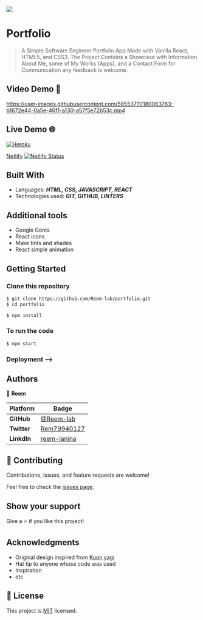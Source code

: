 ![](https://img.shields.io/static/v1?label=BY&message=Reemoz&color=red)
<!-- Feel Free to Add, Update, Delete Any Section you find needs so -->

# Portfolio

> A Simple Software Engineer Portfolio App Made with Vanilla React, HTML5, and CSS3. The Project Contains a Showcase with Information About Me, some of My Works (Apps), and a Contact Form for Communication any feedback is welcome.


## Video Demo 🎥




https://user-images.githubusercontent.com/58553711/180063763-b1672e44-0a5e-46f1-a130-a57f5e72b53c.mp4




## Live Demo 🌐

[![Heroku](https://img.shields.io/badge/Heroku-deploy-yellow)](https://immense-wave-24332.herokuapp.com/)

[Netlify](https://polite-kringle-be87e4.netlify.app/)
[![Netlify Status](https://api.netlify.com/api/v1/badges/ab0d25b2-9579-4b6a-9343-de9326fce109/deploy-status)](https://app.netlify.com/sites/polite-kringle-be87e4/deploys)


## Built With

- Languages: _**HTML, CSS, JAVASCRIPT, REACT**_
- Technologies used: _**GIT, GITHUB, LINTERS**_

## Additional tools
 - Google Gonts
 - React icons
 - Make tints and shades
 - React simple animation

## Getting Started

### Clone this repository

```bash
$ git clone https://github.com/Reem-lab/portfolio.git
$ cd portfolio

$ npm install

```
### To run the code
```bash
$ npm start
```


### Deployment -->

## Authors

<!-- Only Change Username for Different Accounts -->

👤 **Reem**

 Platform | Badge |
 --- | --- |
 **GitHub**  | [@Reem-lab](https://github.com/Reem-lab)
 **Twitter** | [Rem79940127](https://twitter.com/Rem79940127)
 **LinkdIn** | [reem-janina](https://www.linkedin.com/in/reem-janina-ab74ab21a/)


## 🤝 Contributing

Contributions, issues, and feature requests are welcome!

Feel free to check the [issues page](../../issues).

## Show your support

Give a ⭐️ if you like this project!

## Acknowledgments

- Original design inspired from [Kuon yagi](https://dribbble.com/kuon_yagi)
- Hat tip to anyone whose code was used
- Inspiration
- etc

## 📝 License

This project is [MIT](/MIT.md) licensed.
